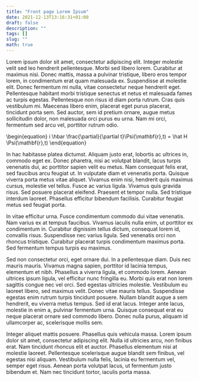 ```yaml
---
title: "Front page Lorem Ipsum"
date: 2021-12-13T13:16:31+01:00
draft: false
description: ""
tags: []
slug: ""
math: true
---
```


Lorem ipsum dolor sit amet, consectetur adipiscing elit. Integer molestie velit
sed leo hendrerit pellentesque. Morbi sed libero lorem. Curabitur at maximus
nisi. Donec mattis, massa a pulvinar tristique, libero eros tempor lorem, in
condimentum erat quam malesuada ex. Suspendisse at molestie elit. Donec
fermentum mi nulla, vitae consectetur neque hendrerit eget. Pellentesque
habitant morbi tristique senectus et netus et malesuada fames ac turpis
egestas. Pellentesque non risus id diam porta rutrum. Cras quis vestibulum mi.
Maecenas libero enim, placerat eget purus placerat, tincidunt porta sem. Sed
auctor, sem id pretium ornare, augue metus sollicitudin dolor, non malesuada
orci purus eu urna. Nam mi orci, fermentum sed arcu vel, porttitor rutrum odio.

<!--more-->

\begin{equation}
  i \hbar \frac{\partial}{\partial t}\Psi(\mathbf{r},t) = \hat H \Psi(\mathbf{r},t)
\end{equation}

In hac habitasse platea dictumst. Aliquam justo erat, lobortis ac ultrices in,
commodo eget ex. Donec pharetra, nisi ac volutpat blandit, lacus turpis
venenatis dui, ac porttitor sapien velit eu metus. Nam consequat felis erat,
sed faucibus arcu feugiat ut. In vulputate diam et venenatis porta. Quisque
viverra porta metus vitae aliquet. Vivamus enim nisi, hendrerit quis maximus
cursus, molestie vel tellus. Fusce ac varius ligula. Vivamus quis gravida
risus. Sed posuere placerat eleifend. Praesent et tempor nulla. Sed tristique
interdum laoreet. Phasellus efficitur bibendum facilisis. Curabitur feugiat
metus sed feugiat porta.

In vitae efficitur urna. Fusce condimentum commodo dui vitae venenatis. Nam
varius ex at tempus faucibus. Vivamus iaculis nulla enim, ut porttitor ex
condimentum in. Curabitur dignissim tellus dictum, consequat lorem id,
convallis risus. Suspendisse nec varius ligula. Sed venenatis orci non rhoncus
tristique. Curabitur placerat turpis condimentum maximus porta. Sed fermentum
tempus turpis eu maximus.

Sed non consectetur orci, eget ornare dui. In a pellentesque diam. Duis nec
mauris mauris. Vivamus magna sapien, porttitor id lacinia tempus, elementum et
nibh. Phasellus a viverra ligula, et commodo lorem. Aenean ultrices ipsum
ligula, vel efficitur nunc fringilla eu. Morbi quis erat non lorem sagittis
congue nec vel orci. Sed egestas ultricies molestie. Vestibulum eu laoreet
libero, sed maximus velit. Donec vitae mauris tellus. Suspendisse egestas enim
rutrum turpis tincidunt posuere. Nullam blandit augue a sem hendrerit, eu
viverra metus tempus. Sed id erat lacus. Integer ante lacus, molestie in enim
a, pulvinar fermentum urna. Quisque consequat erat eu neque placerat ornare sed
commodo libero. Donec nulla purus, aliquam id ullamcorper ac, scelerisque
mollis sem.

Integer aliquet mattis posuere. Phasellus quis vehicula massa. Lorem ipsum
dolor sit amet, consectetur adipiscing elit. Nulla id ultricies arcu, non
finibus erat. Nam tincidunt rhoncus elit et auctor. Phasellus elementum nisi at
molestie laoreet. Pellentesque scelerisque augue blandit sem finibus, vel
egestas nisi aliquam. Vestibulum nulla felis, lacinia eu fermentum vel, semper
eget risus. Aenean porta volutpat lacus, ut fermentum justo bibendum et. Nam
nec tincidunt tortor, iaculis porta massa.
